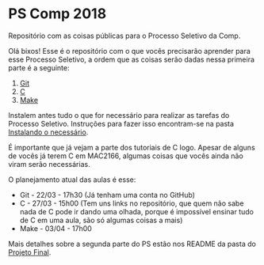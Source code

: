 # PS Comp 2018

Repositório com as coisas públicas para o Processo Seletivo da Comp.

Olá bixos! Esse é o repositório com o que vocês precisarão aprender para esse Processo Seletivo, a ordem que as coisas serão dadas nessa primeira parte é a seguinte:

1. [Git](https://github.com/ThundeRatz/Bixos-2018/tree/master/git)
2. [C](https://github.com/ThundeRatz/Bixos-2018/tree/master/C)
3. [Make](https://github.com/ThundeRatz/Bixos-2018/tree/master/make)

Instalem antes tudo o que for necessário para realizar as tarefas do Processo Seletivo. Instruções para fazer isso encontram-se na pasta [Instalando o necessário](https://github.com/ThundeRatz/Bixos-2018/tree/master/Instalando%20o%20necess%C3%A1rio).

É importante que já vejam a parte dos tutoriais de C logo. Apesar de alguns de vocês já terem C em MAC2166, algumas coisas que vocês ainda não viram serão necessárias.

O planejamento atual das aulas é esse:
* Git - 22/03 - 17h30 (Já tenham uma conta no GitHub)
* C - 27/03 - 15h00 (Tem uns links no repositório, que quem não sabe nada de C pode ir dando uma olhada, porque é impossível ensinar tudo de C em uma aula, são só algumas coisas a mais)
* Make - 03/04 - 17h00

Mais detalhes sobre a segunda parte do PS estão nos README da pasta do [Projeto Final](https://github.com/ThundeRatz/Bixos-2018/tree/master/Projeto%20Final).
